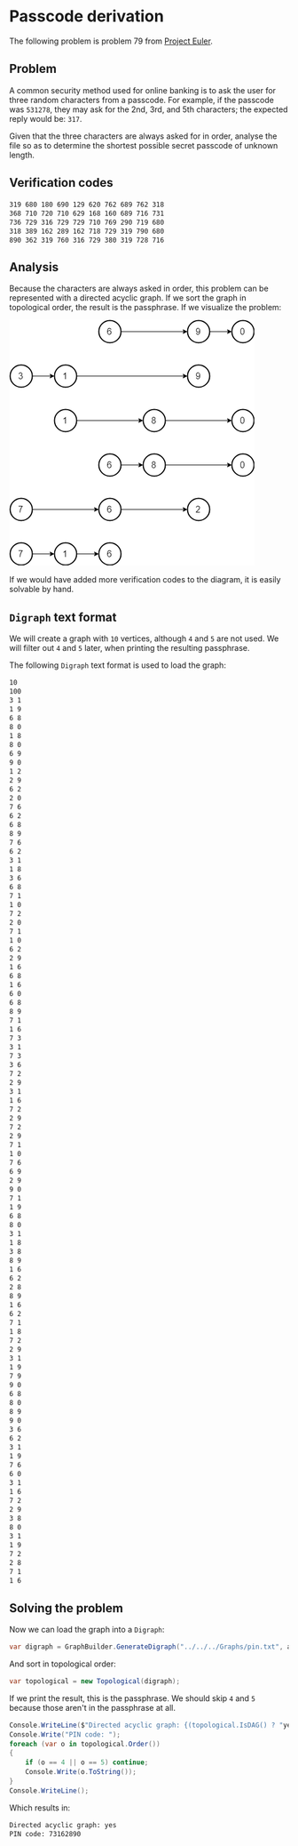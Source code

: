 # Passcode derivation

The following problem is problem 79 from [Project Euler](http://projecteuler.net).

## Problem

A common security method used for online banking is to ask the user for three random characters from a passcode. For example, if the passcode was `531278`, they may ask for the 2nd, 3rd, and 5th characters; the expected reply would be: `317`.

Given that the three characters are always asked for in order, analyse the file so as to determine the shortest possible secret passcode of unknown length.

## Verification codes

```
319 680 180 690 129 620 762 689 762 318
368 710 720 710 629 168 160 689 716 731
736 729 316 729 729 710 769 290 719 680 
318 389 162 289 162 718 729 319 790 680
890 362 319 760 316 729 380 319 728 716
```

## Analysis

Because the characters are always asked in order, this problem can be represented with a directed acyclic graph. If we sort the graph in topological order, the result is the passphrase. If we visualize the problem:

![passphrase](/img/passphrase.png)

If we would have added more verification codes to the diagram, it is easily solvable by hand.

## `Digraph` text format

We will create a graph with `10` vertices, although `4` and `5` are not used. We will filter out `4` and `5` later, when printing the resulting passphrase.

The following `Digraph` text format is used to load the graph:

```
10
100
3 1
1 9
6 8
8 0
1 8
8 0
6 9
9 0
1 2
2 9
6 2
2 0
7 6
6 2
6 8
8 9
7 6
6 2
3 1
1 8
3 6
6 8
7 1
1 0
7 2
2 0
7 1
1 0
6 2
2 9
1 6
6 8
1 6
6 0
6 8
8 9
7 1
1 6
7 3
3 1
7 3
3 6
7 2
2 9
3 1
1 6
7 2
2 9
7 2
2 9
7 1
1 0
7 6
6 9
2 9
9 0
7 1
1 9
6 8
8 0
3 1
1 8
3 8
8 9
1 6
6 2
2 8
8 9
1 6
6 2
7 1
1 8
7 2
2 9
3 1
1 9
7 9
9 0
6 8
8 0
8 9
9 0
3 6
6 2
3 1
1 9
7 6
6 0
3 1
1 6
7 2
2 9
3 8
8 0
3 1
1 9
7 2
2 8
7 1
1 6
```

## Solving the problem

Now we can load the graph into a `Digraph`:

```csharp
var digraph = GraphBuilder.GenerateDigraph("../../../Graphs/pin.txt", allowParallelEdges: true, allowSelfLoop: false);
```

And sort in topological order:

```csharp
var topological = new Topological(digraph);
```

If we print the result, this is the passphrase. We should skip `4` and `5` because those aren't in the passphrase at all.

```csharp
Console.WriteLine($"Directed acyclic graph: {(topological.IsDAG() ? "yes" : "no")}");
Console.Write("PIN code: ");
foreach (var o in topological.Order())
{
    if (o == 4 || o == 5) continue;
    Console.Write(o.ToString());
}
Console.WriteLine();
```

Which results in:

```
Directed acyclic graph: yes
PIN code: 73162890
```
